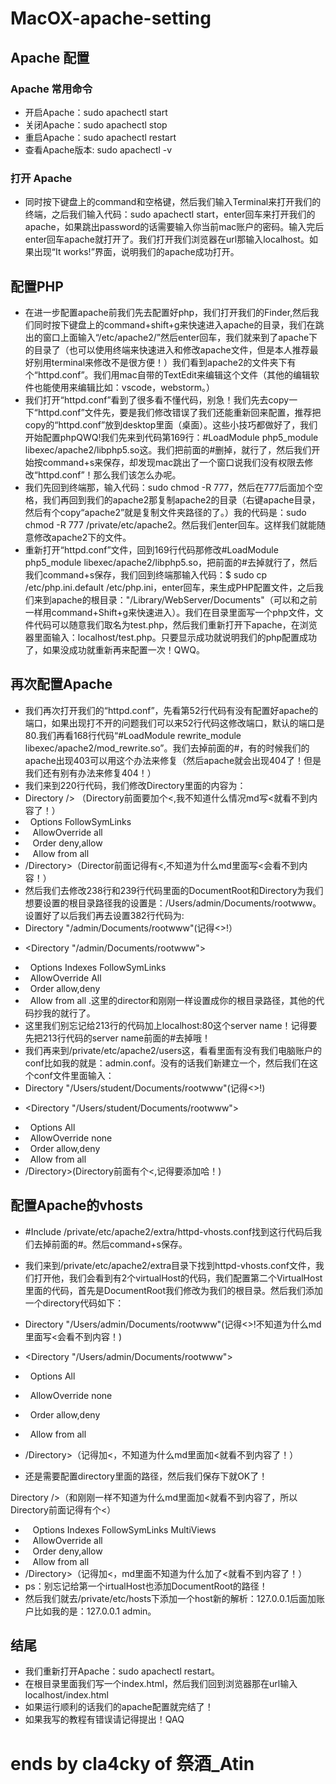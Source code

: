 # MacOX-apache-setting
## Apache 配置
### Apache 常用命令
* 开启Apache：sudo apachectl start
* 关闭Apache：sudo apachectl stop
* 重启Apache：sudo apachectl restart
* 查看Apache版本: sudo apachectl -v

### 打开 Apache
* 同时按下键盘上的command和空格键，然后我们输入Terminal来打开我们的终端，之后我们输入代码：sudo apachectl start，enter回车来打开我们的apache，如果跳出password的话需要输入你当前mac账户的密码。输入完后enter回车apache就打开了。我们打开我们浏览器在url那输入localhost。如果出现“It works!”界面，说明我们的apache成功打开。

## 配置PHP
* 在进一步配置apache前我们先去配置好php，我们打开我们的Finder,然后我们同时按下键盘上的command+shift+g来快速进入apache的目录，我们在跳出的窗口上面输入“/etc/apache2/”然后enter回车，我们就来到了apache下的目录了（也可以使用终端来快速进入和修改apache文件，但是本人推荐最好别用terminal来修改不是很方便！）我们看到apache2的文件夹下有个“httpd.conf”。我们用mac自带的TextEdit来编辑这个文件（其他的编辑软件也能使用来编辑比如：vscode，webstorm。）
* 我们打开“httpd.conf”看到了很多看不懂代码，别急！我们先去copy一下“httpd.conf”文件先，要是我们修改错误了我们还能重新回来配置，推荐把copy的“httpd.conf”放到desktop里面（桌面）。这些小技巧都做好了，我们开始配置phpQWQ!我们先来到代码第169行：#LoadModule php5_module libexec/apache2/libphp5.so这。我们把前面的#删掉，就行了，然后我们开始按command+s来保存，却发现mac跳出了一个窗口说我们没有权限去修改“httpd.conf”！那么我们该怎么办呢。
* 我们先回到终端那，输入代码：sudo chmod -R 777，然后在777后面加个空格，我们再回到我们的apache2那复制apache2的目录（右键apache目录，然后有个copy“apache2”就是复制文件夹路径的了。）我的代码是：sudo chmod -R 777 /private/etc/apache2。然后我们enter回车。这样我们就能随意修改apache2下的文件。
* 重新打开“httpd.conf”文件，回到169行代码那修改#LoadModule php5_module libexec/apache2/libphp5.so，把前面的#去掉就行了，然后我们command+s保存，我们回到终端那输入代码：$ sudo cp /etc/php.ini.default /etc/php.ini，enter回车，来生成PHP配置文件，之后我们来到apache的根目录："/Library/WebServer/Documents"（可以和之前一样用command+Shift+g来快速进入）。我们在目录里面写一个php文件，文件代码可以随意我们取名为test.php，然后我们重新打开下apache，在浏览器里面输入：localhost/test.php。只要显示成功就说明我们的php配置成功了，如果没成功就重新再来配置一次！QWQ。

## 再次配置Apache
* 我们再次打开我们的“httpd.conf”，先看第52行代码有没有配置好apache的端口，如果出现打不开的问题我们可以来52行代码这修改端口，默认的端口是80.我们再看168行代码“#LoadModule rewrite_module libexec/apache2/mod_rewrite.so”。我们去掉前面的#，有的时候我们的apache出现403可以用这个办法来修复（然后apache就会出现404了！但是我们还有别有办法来修复404！）
* 我们来到220行代码，我们修改Directory里面的内容为：
* Directory /> （Directory前面要加个<,我不知道什么情况md写<就看不到内容了！）
*   Options FollowSymLinks
*    AllowOverride all
*    Order deny,allow
*    Allow from all
* /Directory>（Director前面记得有<,不知道为什么md里面写<会看不到内容！）
* 然后我们去修改238行和239行代码里面的DocumentRoot和Directory为我们想要设置的根目录路径我的设置是：/Users/admin/Documents/rootwww。设置好了以后我们再去设置382行代码为:
* Directory "/admin/Documents/rootwww"(记得<>!）
- <Directory "/admin/Documents/rootwww">
*    Options Indexes FollowSymLinks
*    AllowOverride All
*    Order allow,deny
*    Allow from all
</Directory>.这里的director和刚刚一样设置成你的根目录路径，其他的代码抄我的就行了。
* 这里我们别忘记给213行的代码加上localhost:80这个server name！记得要先把213行代码的server name前面的#去掉哦！
* 我们再来到/private/etc/apache2/users这，看看里面有没有我们电脑账户的conf比如我的就是：admin.conf。没有的话我们新建立一个，然后我们在这个conf文件里面输入：
* Directory "/Users/student/Documents/rootwww"(记得<>!)
- <Directory "/Users/student/Documents/rootwww">	
*    Options All
*    AllowOverride none
*    Order allow,deny
*    Allow from all
* /Directory>(Directory前面有个<,记得要添加哈！)

## 配置Apache的vhosts
* #Include /private/etc/apache2/extra/httpd-vhosts.conf找到这行代码后我们去掉前面的#。然后command+s保存。
* 我们来到/private/etc/apache2/extra目录下找到httpd-vhosts.conf文件，我们打开他，我们会看到有2个virtualHost的代码，我们配置第二个VirtualHost里面的代码，首先是DocumentRoot我们修改为我们的根目录。然后我们添加一个directory代码如下：

* Directory "/Users/admin/Documents/rootwww"(记得<>!不知道为什么md里面写<会看不到内容！)
* <Directory "/Users/admin/Documents/rootwww">	
*    Options All
*    AllowOverride none
*    Order allow,deny
*    Allow from all
* /Directory>（记得加<，不知道为什么md里面加<就看不到内容了！）
* 还是需要配置directory里面的路径，然后我们保存下就OK了！

Directory />（和刚刚一样不知道为什么md里面加<就看不到内容了，所以Directory前面记得有个<）
*    Options Indexes FollowSymLinks MultiViews
*    AllowOverride all
*    Order deny,allow
*    Allow from all
* /Directory>（记得加<，md里面不知道为什么加了<就看不到内容了！）
* ps：别忘记给第一个irtualHost也添加DocumentRoot的路径！
* 然后我们就去/private/etc/hosts下添加一个host新的解析：127.0.0.1后面加账户比如我的是：127.0.0.1 admin。

## 结尾
* 我们重新打开Apache：sudo apachectl restart。
* 在根目录里面我们写一个index.html，然后我们回到浏览器那在url输入localhost/index.html
* 如果运行顺利的话我们的apache配置就完结了！
* 如果我写的教程有错误请记得提出！QAQ

# ends by cla4cky of 祭酒_Atin

